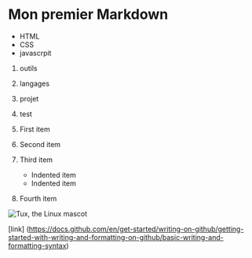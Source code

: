  # Mon premier Markdown

- HTML
- CSS
- javascrpit

1. outils
2. langages
3. projet
4. test
 
1. First item
2. Second item
3. Third item
    - Indented item
    - Indented item
4. Fourth item
 
 
 
![Tux, the Linux mascot](/gitub/personal-projects/exercise-markdown/tux.jpg "LinuxLogo")




 
 
 [link]
 (https://docs.github.com/en/get-started/writing-on-github/getting-started-with-writing-and-formatting-on-github/basic-writing-and-formatting-syntax)
